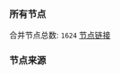 ### 所有节点
合并节点总数: `1624`
[节点链接](https://raw.githubusercontent.com/rzhy1/11/master/sub/sub_merge_base64.txt)

### 节点来源